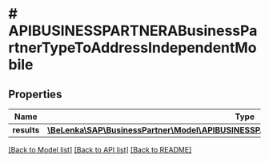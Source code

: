 # # APIBUSINESSPARTNERABusinessPartnerTypeToAddressIndependentMobile

## Properties

Name | Type | Description | Notes
------------ | ------------- | ------------- | -------------
**results** | [**\BeLenka\SAP\BusinessPartner\Model\APIBUSINESSPARTNERABPAddressIndependentMobileType[]**](APIBUSINESSPARTNERABPAddressIndependentMobileType.md) |  | [optional]

[[Back to Model list]](../../README.md#models) [[Back to API list]](../../README.md#endpoints) [[Back to README]](../../README.md)
